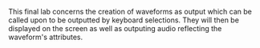 This final lab concerns the creation of waveforms as output which can be called upon to be outputted by keyboard selections. They will then be displayed on the screen as well as outputing audio reflecting the waveform's attributes.
